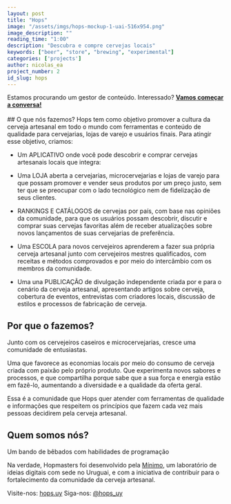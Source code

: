 ```yaml
---
layout: post
title: "Hops"
image: "/assets/imgs/hops-mockup-1-uai-516x954.png"
image_description: ""
reading_time: "1:00"
description: "Descubra e compre cervejas locais"
keywords: ["beer", "store", "brewing", "experimental"]
categories: ['projects']
author: nicolas_ea
project_number: 2
id_slug: hops
---
```

<div class="alert alert-warning text-center" role="alert">Estamos procurando um gestor de conteúdo. Interessado? <a href="mailto:{{ site.email }}" rel="nofollow" target="_blank"><strong><span class="text-nowrap"><i class="fas fa-hand-point-right mr-1"></i>Vamos</span> começar a conversa!</strong></a></div>

<br>
## O que nós fazemos?
Hops tem como objetivo promover a cultura da cerveja artesanal em todo o mundo com ferramentas e conteúdo de qualidade para cervejarias, lojas de varejo e usuários finais.
Para atingir esse objetivo, criamos:

* Um <span class='bg-black text-uppercase'><i class="fa fa-mobile mr-1" aria-hidden="true"></i>APLICATIVO</span> onde você pode descobrir e comprar cervejas artesanais locais que integra:

* Uma <span class='bg-black text-uppercase'><i class="fas fa-shopping-cart mr-1"></i>LOJA</span> aberta a cervejarias, microcervejarias e lojas de varejo para que possam promover e vender seus produtos por um preço justo, sem ter que se preocupar com o lado tecnológico nem de fidelização de seus clientes.
* <span class='bg-black text-uppercase'><i class="fas fa-medal mr-1"></i>RANKINGS E CATÁLOGOS</span> de cervejas por país, com base nas opiniões da comunidade, para que os usuários possam descobrir, discutir e comprar suas cervejas favoritas além de receber atualizações sobre novos lançamentos de suas cervejarias de preferência.
* Uma <span class='bg-black text-uppercase'><i class="fas fa-graduation-cap mr-1"></i>ESCOLA</span> para novos cervejeiros aprenderem a fazer sua própria cerveja artesanal junto com cervejeiros mestres qualificados, com receitas e métodos comprovados e por meio do intercâmbio com os membros da comunidade.

* Uma <i class="fa fa-plus mr-1" aria-hidden="true"></i>una <span class='bg-black text-uppercase'>PUBLICAÇÃO</span> de divulgação independente criada por e para o cenário da cerveja artesanal, apresentando artigos sobre cerveja, cobertura de eventos, entrevistas com criadores locais, discussão de estilos e processos de fabricação de cerveja.

## Por que o fazemos?
Junto com os cervejeiros caseiros e microcervejarias, cresce uma comunidade de entusiastas.

Uma que favorece as economias locais por meio do consumo de cerveja criada com paixão pelo próprio produto. Que experimenta novos sabores e processos, e que compartilha porque sabe que a sua força e energia estão em fazê-lo, aumentando a diversidade e a qualidade da oferta geral.

Essa é a comunidade que Hops quer atender com ferramentas de qualidade e informações que respeitem os princípios que fazem cada vez mais pessoas decidirem pela cerveja artesanal.

## Quem somos nós?
Um bando de bêbados com habilidades de programação <i class="fas fa-grin-beam-sweat"></i>

Na verdade, Hopmasters foi desenvolvido pela <a href="https://minimo.io"><i class = "fas fa-circle mr-1" style="color: black;"></i>Mínimo</a>, um laboratório de ideias digitais com sede no Uruguai, e com a iniciativa de contribuir para o fortalecimento da comunidade da cerveja artesanal.

Visite-nos: <i class="fas fa-external-link-square-alt mr-1"></i>[hops.uy](https://hops.uy/)
Siga-nos: <i class="fab fa-instagram-square mr-1"></i>[@hops_uy](https://www.instagram.com/hops_uy/)
